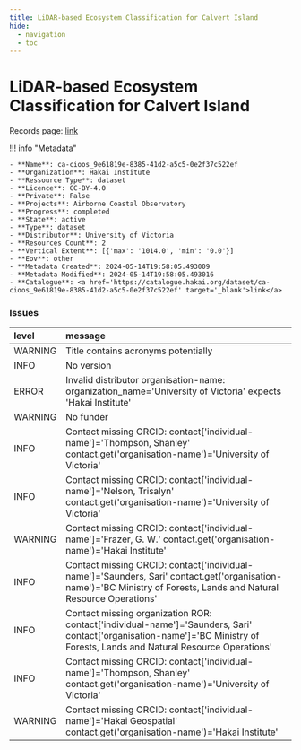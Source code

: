 ```yaml
---
title: LiDAR-based Ecosystem Classification for Calvert Island
hide:
  - navigation
  - toc
---
```


# LiDAR-based Ecosystem Classification for Calvert Island

Records page: <a href='https://catalogue.hakai.org/dataset/ca-cioos_9e61819e-8385-41d2-a5c5-0e2f37c522ef' target='_blank'>link</a>

<div id='map'></div>

!!! info "Metadata"
    
    - **Name**: ca-cioos_9e61819e-8385-41d2-a5c5-0e2f37c522ef 
    - **Organization**: Hakai Institute 
    - **Ressource Type**: dataset 
    - **Licence**: CC-BY-4.0 
    - **Private**: False 
    - **Projects**: Airborne Coastal Observatory 
    - **Progress**: completed 
    - **State**: active 
    - **Type**: dataset 
    - **Distributor**: University of Victoria 
    - **Resources Count**: 2 
    - **Vertical Extent**: [{'max': '1014.0', 'min': '0.0'}] 
    - **Eov**: other 
    - **Metadata Created**: 2024-05-14T19:58:05.493009 
    - **Metadata Modified**: 2024-05-14T19:58:05.493016 
    - **Catalogue**: <a href='https://catalogue.hakai.org/dataset/ca-cioos_9e61819e-8385-41d2-a5c5-0e2f37c522ef' target='_blank'>link</a> 

### Issues

| level   | message                                                                                                                                                                     |
|:--------|:----------------------------------------------------------------------------------------------------------------------------------------------------------------------------|
| WARNING | Title contains acronyms potentially                                                                                                                                         |
| INFO    | No version                                                                                                                                                                  |
| ERROR   | Invalid distributor organisation-name: organization_name='University of Victoria' expects 'Hakai Institute'                                                                 |
| WARNING | No funder                                                                                                                                                                   |
| INFO    | Contact missing ORCID: contact['individual-name']='Thompson, Shanley' contact.get('organisation-name')='University of Victoria'                                             |
| INFO    | Contact missing ORCID: contact['individual-name']='Nelson, Trisalyn' contact.get('organisation-name')='University of Victoria'                                              |
| WARNING | Contact missing ORCID: contact['individual-name']='Frazer, G. W.' contact.get('organisation-name')='Hakai Institute'                                                        |
| INFO    | Contact missing ORCID: contact['individual-name']='Saunders, Sari' contact.get('organisation-name')='BC Ministry of Forests, Lands and Natural Resource Operations'         |
| INFO    | Contact missing organization ROR:  contact['individual-name']='Saunders, Sari' contact['organisation-name']='BC Ministry of Forests, Lands and Natural Resource Operations' |
| INFO    | Contact missing ORCID: contact['individual-name']='Thompson, Shanley' contact.get('organisation-name')='University of Victoria'                                             |
| WARNING | Contact missing ORCID: contact['individual-name']='Hakai Geospatial' contact.get('organisation-name')='Hakai Institute'                                                     |

<script>
   document.addEventListener("DOMContentLoaded", function() {
    var map = L.map('map').setView([51.505, -125.09], 5);
    L.tileLayer('https://tile.openstreetmap.org/{z}/{x}/{y}.png', {
        maxZoom: 19,
        attribution: '&copy; <a href="http://www.openstreetmap.org/copyright">OpenStreetMap</a>'
    }).addTo(map);
    var geojsonFeature = {
        "type": "Feature",
        "properties": {
            "name" : "LiDAR-based Ecosystem Classification for Calvert Island"
        },
        "geometry": {'type': 'Polygon', 'coordinates': [[[-128.22692871093747, 51.40948589555509], [-127.80944824218746, 51.40948589555509], [-127.80944824218746, 51.74233687689102], [-128.22692871093747, 51.74233687689102], [-128.22692871093747, 51.40948589555509]]]}
    }
    L.geoJSON(geojsonFeature).addTo(map);
   })
</script>